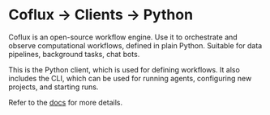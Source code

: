 # Coflux → Clients → Python

Coflux is an open-source workflow engine. Use it to orchestrate and observe computational workflows, defined in plain Python. Suitable for data pipelines, background tasks, chat bots.

This is the Python client, which is used for defining workflows. It also includes the CLI, which can be used for running agents, configuring new projects, and starting runs.

Refer to the [docs](https://docs.coflux.com) for more details.
